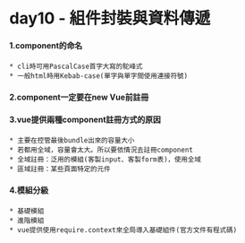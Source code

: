 # day10 - 組件封裝與資料傳遞

#### 1.component的命名
    * cli時可用PascalCase首字大寫的駝峰式
    * 一般html時用Kebab-case(單字與單字間使用連接符號)

#### 2.component一定要在new Vue前註冊

#### 3.vue提供兩種component註冊方式的原因
    * 主要在控管最後bundle出來的容量大小
    * 若都用全域，容量會太大。所以要依情況去註冊component
    * 全域註冊：泛用的模組(客製input、客製form表)，使用全域
    * 區域註冊：某些頁面特定的元件

#### 4.模組分級
    * 基礎模組
    * 進階模組
    * vue提供使用require.context來全局導入基礎組件(官方文件有程式碼)